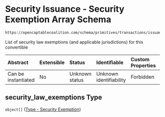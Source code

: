 # Security Issuance - Security Exemption Array Schema

```txt
https://opencaptablecoalition.com/schema/primitives/transactions/issuance/BaseIssuance.schema.json#/properties/security_law_exemptions
```

List of security law exemptions (and applicable jurisdictions) for this convertible

| Abstract            | Extensible | Status         | Identifiable            | Custom Properties | Additional Properties | Access Restrictions | Defined In                                                                                                                 |
| :------------------ | :--------- | :------------- | :---------------------- | :---------------- | :-------------------- | :------------------ | :------------------------------------------------------------------------------------------------------------------------- |
| Can be instantiated | No         | Unknown status | Unknown identifiability | Forbidden         | Allowed               | none                | [BaseIssuance.schema.json*](../../schema/primitives/transactions/issuance/BaseIssuance.schema.json "open original schema") |

## security_law_exemptions Type

`object[]` ([Type - Security Exemption](baseissuance-properties-security-issuance---security-exemption-array-type---security-exemption.md))
